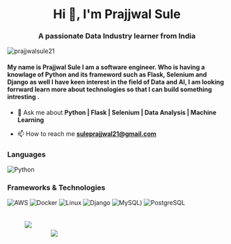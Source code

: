 <h1 align="center">Hi 👋, I'm Prajjwal Sule</h1>
<h3 align="center">A passionate Data Industry learner from India</h3>

<p align="left"> <img src="https://komarev.com/ghpvc/?username=prajjwalsule21&label=Profile%20views&color=0e75b6&style=flat" alt="prajjwalsule21" /> </p>

#### My name is Prajjwal Sule I am a software engineer. Who is having a knowlage of Python and its frameword such as Flask, Selenium and Django as well I have keen interest in the field of Data and AI, I am looking forrward learn more about technologies so that I can build something intresting .

- 💬 Ask me about **Python | Flask | Selenium | Data Analysis | Machine Learning**

- 📫 How to reach me **suleprajjwal21@gmail.com**

### Languages

![Python](https://img.shields.io/badge/-Python-000?&logo=Python)


### Frameworks & Technologies

![AWS](https://img.shields.io/badge/-AWS-000?&logo=Amazon-AWS&logoColor=F90)
![Docker](https://img.shields.io/badge/-Docker-000?&logo=Docker)
![Linux](https://img.shields.io/badge/-Linux-000?&logo=Linux)
![Django](https://img.shields.io/badge/-Django-000?&logo=Django)
![MySQL](https://img.shields.io/badge/-MySQL-000?&logo=MySQL))
![PostgreSQL](https://img.shields.io/badge/-PostgreSQL-000?&logo=PostgreSQL)


<a style="padding:20px"> <img style="padding:20px" src="https://github-readme-stats.vercel.app/api?username=prajjwalsule21&show_icons=true&theme=radical">  &nbsp; &nbsp; &nbsp;<img src="https://github-readme-stats.vercel.app/api/top-langs/?username=prajjwalsule21&hide=SCSS,less,php&bg_color=DEG&langs_count=3"></a>
